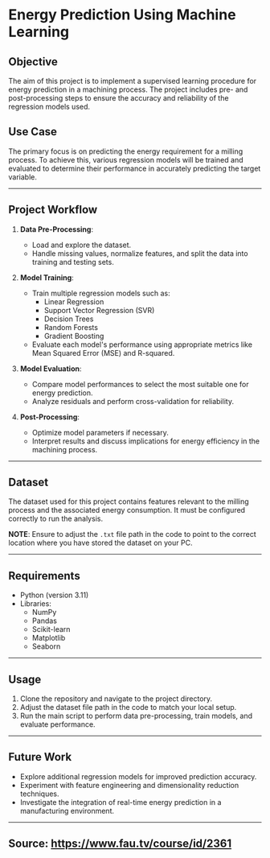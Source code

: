 # Energy Prediction Using Machine Learning

## Objective
The aim of this project is to implement a supervised learning procedure for energy prediction in a machining process. The project includes pre- and post-processing steps to ensure the accuracy and reliability of the regression models used.

## Use Case
The primary focus is on predicting the energy requirement for a milling process. To achieve this, various regression models will be trained and evaluated to determine their performance in accurately predicting the target variable.

---

## Project Workflow

1. **Data Pre-Processing**:
   - Load and explore the dataset.
   - Handle missing values, normalize features, and split the data into training and testing sets.

2. **Model Training**:
   - Train multiple regression models such as:
     - Linear Regression
     - Support Vector Regression (SVR)
     - Decision Trees
     - Random Forests
     - Gradient Boosting
   - Evaluate each model's performance using appropriate metrics like Mean Squared Error (MSE) and R-squared.

3. **Model Evaluation**:
   - Compare model performances to select the most suitable one for energy prediction.
   - Analyze residuals and perform cross-validation for reliability.

4. **Post-Processing**:
   - Optimize model parameters if necessary.
   - Interpret results and discuss implications for energy efficiency in the machining process.

---

## Dataset
The dataset used for this project contains features relevant to the milling process and the associated energy consumption. It must be configured correctly to run the analysis.

**NOTE**: Ensure to adjust the `.txt` file path in the code to point to the correct location where you have stored the dataset on your PC.

---

## Requirements
- Python (version 3.11)
- Libraries:
  - NumPy
  - Pandas
  - Scikit-learn
  - Matplotlib
  - Seaborn

---

## Usage
1. Clone the repository and navigate to the project directory.
2. Adjust the dataset file path in the code to match your local setup.
3. Run the main script to perform data pre-processing, train models, and evaluate performance.

---

## Future Work
- Explore additional regression models for improved prediction accuracy.
- Experiment with feature engineering and dimensionality reduction techniques.
- Investigate the integration of real-time energy prediction in a manufacturing environment.

---

## Source: https://www.fau.tv/course/id/2361
